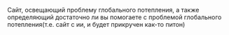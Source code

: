 Сайт, освещающий проблему глобального потепления, а также определяющий достаточно ли вы помогаете с проблемой глобального потепления(т.е. сайт с ии, и будет прикручен как-то питон)
